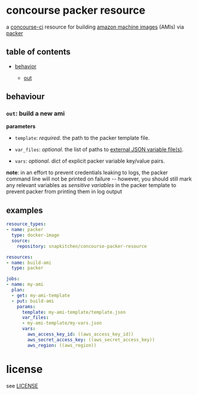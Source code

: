 # concourse packer resource

a [concourse-ci](https://concourse-ci.org) resource for building [amazon machine images](https://docs.aws.amazon.com/AWSEC2/latest/UserGuide/AMIs.html) (AMIs) via [packer](https://www.packer.io/docs/builders/amazon.html)

## table of contents

- [behavior](#behavior)

	- [out](#out-build-a-new-ami)

## behaviour

### `out`: build a new ami

**parameters**

- `template`: _required_. the path to the packer template file.

- `var_files`: _optional_. the list of paths to [external JSON variable file(s)](https://www.packer.io/docs/templates/user-variables.html).

- `vars`: _optional_. dict of explicit packer variable key/value pairs.

**note**: in an effort to prevent credentials leaking to logs, the packer command line will not be printed on failure -- however, you should still mark any relevant variables as _sensitive variables_ in the packer template to prevent packer from printing them in log output

## examples

```yaml
resource_types:
- name: packer
  type: docker-image
  source:
    repository: snapkitchen/concourse-packer-resource

resources:
- name: build-ami
  type: packer

jobs:
- name: my-ami
  plan:
  - get: my-ami-template
  - put: build-ami
    params:
      template: my-ami-template/template.json
      var_files:
      - my-ami-template/my-vars.json
      vars:
        aws_access_key_id: ((aws_access_key_id))
        aws_secret_access_key: ((aws_secret_access_key))
        aws_region: ((aws_region))
```

# license

see [LICENSE](LICENSE)
